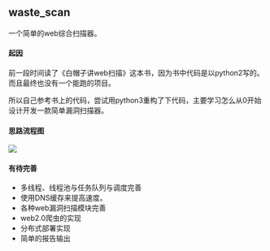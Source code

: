 ## waste_scan

一个简单的web综合扫描器。

#### 起因

前一段时间读了《白帽子讲web扫描》这本书，因为书中代码是以python2写的。而且最终也没有一个能跑的项目。

  所以自己参考书上的代码，尝试用python3重构了下代码，主要学习怎么从0开始设计开发一款简单漏洞扫描器。

#### 思路流程图

![](https://imgchr.com/i/svwQdP)


#### 有待完善

- 多线程、线程池与任务队列与调度完善
- 使用DNS缓存来提高速度。
- 各种web漏洞扫描模块完善
- web2.0爬虫的实现
- 分布式部署实现
- 简单的报告输出 
